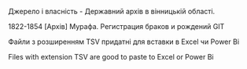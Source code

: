Джерело і власність - Державний архів в вінницькій області.

1822-1854 [Архів] Мурафа. Регистрация браков и рождений GIT

Файли з розширенням TSV придатні для вставки в Excel чи Power Bi

Files with extension TSV are good to paste to Excel or Power Bi
